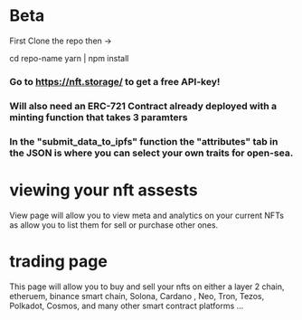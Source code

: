 # Beta

First Clone the repo then -> 

cd repo-name
yarn | npm install

### Go to https://nft.storage/ to get a free API-key!

### Will also need an ERC-721 Contract already deployed with a minting function that takes 3 paramters

### In the "submit_data_to_ipfs" function the "attributes" tab in the JSON is where you can select your own traits for open-sea.

# viewing your nft assests

View page will allow you to view meta and analytics on your current NFTs as allow you to list them for sell or purchase other ones. 

# trading page

This page will allow you to buy and sell your nfts on either a layer 2 chain, etheruem, binance smart chain, Solona, Cardano , Neo, Tron, Tezos, Polkadot, Cosmos, and many other smart contract platforms  ... 









